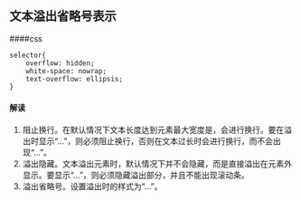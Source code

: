 ## 文本溢出省略号表示

####css
```
selector{
    overflow: hidden;
    white-space: nowrap;
    text-overflow: ellipsis;
}
```

#### 解读
1. 阻止换行。在默认情况下文本长度达到元素最大宽度是，会进行换行。要在溢出时显示“...”，则必须阻止换行，否则在文本过长时会进行换行，而不会出现“...”。
2. 溢出隐藏。文本溢出元素时，默认情况下并不会隐藏，而是直接溢出在元素外显示。要显示“...”，则必须隐藏溢出部分，并且不能出现滚动条。
3. 溢出省略号。设置溢出时的样式为“...”。
